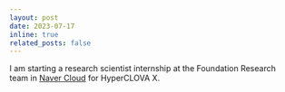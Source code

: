 ```yaml
---
layout: post
date: 2023-07-17
inline: true
related_posts: false
---
```


I am starting a research scientist internship at the Foundation Research team in [Naver Cloud](https://www.navercloudcorp.com/lang/en/) for HyperCLOVA X.
